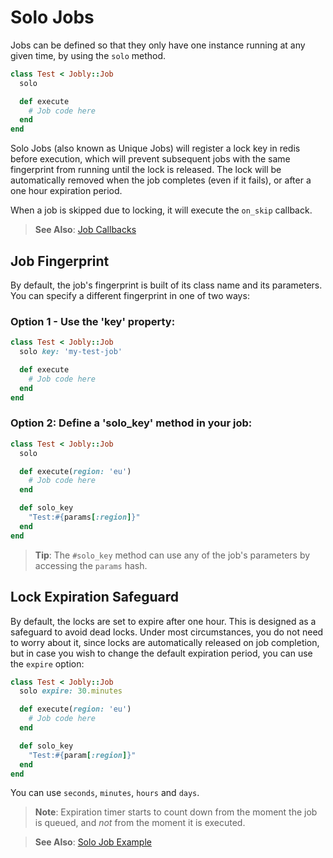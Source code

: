 # Solo Jobs

Jobs can be defined so that they only have one instance running at any given time, by using the `solo` method.

```ruby
class Test < Jobly::Job
  solo

  def execute
    # Job code here
  end
end
```

Solo Jobs \(also known as Unique Jobs\) will register a lock key in redis before execution, which will prevent subsequent jobs with the same fingerprint from running until the lock is released. The lock will be automatically removed when the job completes \(even if it fails\), or after a one hour expiration period.

When a job is skipped due to locking, it will execute the `on_skip` callback.

> <i class='fa fa-arrow-right'></i> **See Also**: [Job Callbacks](callbacks.md)

## Job Fingerprint

By default, the job's fingerprint is built of its class name and its parameters. You can specify a different fingerprint in one of two ways:

### Option 1 - Use the 'key' property:

```ruby
class Test < Jobly::Job
  solo key: 'my-test-job'

  def execute
    # Job code here
  end
end
```

### Option 2: Define a 'solo_key' method in your job:

```ruby
class Test < Jobly::Job
  solo

  def execute(region: 'eu')
    # Job code here
  end

  def solo_key
    "Test:#{params[:region]}"
  end
end
```

> <i class='fa fa-info-circle'></i> **Tip**: The `#solo_key` method can use any of the job's parameters by accessing
> the `params` hash.


## Lock Expiration Safeguard

By default, the locks are set to expire after one hour. This is designed as a safeguard to avoid dead locks. Under most circumstances, you do not need to worry about it, since locks are automatically released on job completion, but in case you wish to change the default expiration period, you can use the `expire` option:

```ruby
class Test < Jobly::Job
  solo expire: 30.minutes

  def execute(region: 'eu')
    # Job code here
  end

  def solo_key
    "Test:#{param[:region]}"
  end
end
```

You can use `seconds`, `minutes`, `hours` and `days`.

> <i class='fa fa-exclamation-triangle'></i> **Note**: Expiration timer starts to count down from the moment the job is queued, and _not_ from the moment it is executed.


> <i class='fa fa-arrow-right'></i> **See Also**: [Solo Job Example](/examples/solo-example.md)

